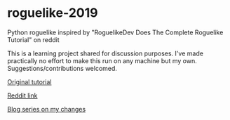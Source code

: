 # roguelike-2019
Python roguelike inspired by "RoguelikeDev Does The Complete Roguelike Tutorial" on reddit

This is a learning project shared for discussion purposes. I've made practically no effort to make this run on any machine but my own. Suggestions/contributions welcomed.

[Original tutorial](http://rogueliketutorials.com/tutorials/tcod/)

[Reddit link](https://old.reddit.com/r/roguelikedev/wiki/python_tutorial_series)

[Blog series on my changes](https://projectwirehead.home.blog/2019/07/02/roguelike-tutorial-week-2-sanding-some-edges/)
